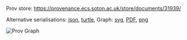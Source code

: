 
Prov store: https://provenance.ecs.soton.ac.uk/store/documents/31939/
	
Alternative serialisations: [json](https://provenance.ecs.soton.ac.uk/store/documents/31939.json), [turtle](https://provenance.ecs.soton.ac.uk/store/documents/31939.ttl), 
Graph: [svg](https://provenance.ecs.soton.ac.uk/store/documents/31939.svg), [PDF](https://provenance.ecs.soton.ac.uk/store/documents/31939.pdf), [png](https://provenance.ecs.soton.ac.uk/store/documents/31939.png)

![Prov Graph](https://provenance.ecs.soton.ac.uk/store/documents/31939.png)

		